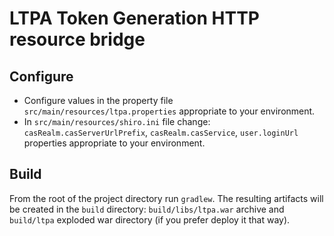 # LTPA Token Generation HTTP resource bridge
	
Configure
--------
* Configure values in the property file `src/main/resources/ltpa.properties` appropriate to your environment.
* In `src/main/resources/shiro.ini` file change: `casRealm.casServerUrlPrefix`, `casRealm.casService`, `user.loginUrl` properties appropriate to your environment.

Build
-----
From the root of the project directory run `gradlew`. The resulting artifacts will be created in the `build` directory: `build/libs/ltpa.war` archive and `build/ltpa` exploded war directory (if you prefer deploy it that way).